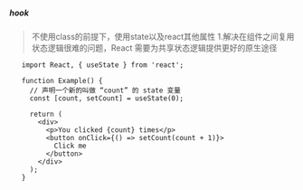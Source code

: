 ##### hook
 > 不使用class的前提下，使用state以及react其他属性
 >1.解决在组件之间复用状态逻辑很难的问题，React 需要为共享状态逻辑提供更好的原生途径
 ```
    import React, { useState } from 'react';
    
    function Example() {
      // 声明一个新的叫做 “count” 的 state 变量
      const [count, setCount] = useState(0);
    
      return (
        <div>
          <p>You clicked {count} times</p>
          <button onClick={() => setCount(count + 1)}>
            Click me
          </button>
        </div>
      );
    }
```
    

